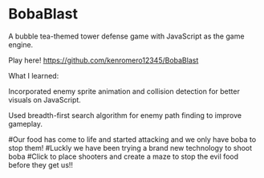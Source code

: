 # BobaBlast

A bubble tea-themed tower defense game with JavaScript as the game engine.

Play here!
https://github.com/kenromero12345/BobaBlast

What I learned:

Incorporated enemy sprite animation and collision detection for better visuals on JavaScript.

Used breadth-first search algorithm for enemy path finding to improve gameplay.

#Our food has come to life and started attacking and we only have boba to stop them!
#Luckly we have been trying a brand new technology to shoot boba
#Click to place shooters and create a maze to stop the evil food before they get us!!
